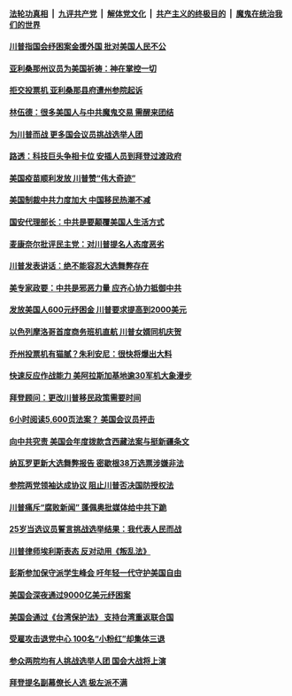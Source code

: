 

####  [法轮功真相](../../../../basic/blob/master/README.md?t=12232202) &nbsp;|&nbsp; [九评共产党](../../../../9ping.md/blob/master/README.md?t=12232202) &nbsp;|&nbsp; [解体党文化](../../../../jtdwh.md/blob/master/README.md?t=12232202)  &nbsp;|&nbsp; [共产主义的终极目的](../../../../gczydzjmd.md/blob/master/README.md?t=12232202) &nbsp;|&nbsp; [魔鬼在统治我们的世界](../../../../mgztzwmdsj.md/blob/master/README.md?t=12232202) 

#### [川普指国会纾困案金援外国 批对美国人民不公](../pages/prog203/a103016443.md?t=12232202) 

#### [亚利桑那州议员为美国祈祷：神在掌控一切](../pages/prog203/a103016424.md?t=12232202) 

#### [拒交投票机 亚利桑那县府遭州参院起诉](../pages/prog203/a103016418.md?t=12232202) 

#### [林伍德：很多美国人与中共魔鬼交易 需醒来团结](../pages/prog203/a103016414.md?t=12232202) 

#### [为川普而战 更多国会议员挑战选举人团](../pages/prog203/a103015695.md?t=12232202) 

#### [路透：科技巨头争相卡位 安插人员到拜登过渡政府](../pages/prog203/a103016355.md?t=12232202) 

#### [美国疫苗顺利发放 川普赞“伟大奇迹”](../pages/prog203/a103016335.md?t=12232202) 

#### [美国制裁中共力度加大 中国移民热潮不减](../pages/prog203/a103016299.md?t=12232202) 

#### [国安代理部长：中共是要颠覆美国人生活方式](../pages/prog203/a103016201.md?t=12232202) 

#### [麦康奈尔批评民主党：对川普提名人态度恶劣](../pages/prog203/a103016263.md?t=12232202) 

#### [川普发表讲话：绝不能容忍大选舞弊存在](../pages/prog203/a103016266.md?t=12232202) 

#### [美专家政要：中共是邪恶力量 应齐心协力抵御中共](../pages/prog203/a103016247.md?t=12232202) 

#### [发放美国人600元纾困金 川普要求提高到2000美元](../pages/prog203/a103016232.md?t=12232202) 

#### [以色列摩洛哥首度商务班机直航 川普女婿同机庆贺](../pages/prog203/a103016191.md?t=12232202) 

#### [乔州投票机有猫腻？朱利安尼：很快将爆出大料](../pages/prog203/a103016180.md?t=12232202) 

#### [快速反应作战能力 美阿拉斯加基地逾30军机大象漫步](../pages/prog203/a103016169.md?t=12232202) 

#### [拜登顾问：更改川普移民政策需要时间](../pages/prog203/a103016157.md?t=12232202) 

#### [6小时阅读5,600页法案？ 美国会议员抨击](../pages/prog203/a103015764.md?t=12232202) 

#### [向中共究责 美国会年度拨款含西藏法案与挺新疆条文](../pages/prog203/a103016123.md?t=12232202) 

#### [纳瓦罗更新大选舞弊报告 密歇根38万选票涉嫌非法](../pages/prog203/a103016060.md?t=12232202) 

#### [参院两党领袖达成协议 阻止川普否决国防授权法](../pages/prog203/a103016050.md?t=12232202) 

#### [川普痛斥“腐败新闻” 蓬佩奥批媒体给中共下跪](../pages/prog203/a103015985.md?t=12232202) 

#### [25岁当选议员誓言挑战选举结果：我代表人民而战](../pages/prog203/a103015988.md?t=12232202) 

#### [川普律师埃利斯表态 反对动用《叛乱法》](../pages/prog203/a103015962.md?t=12232202) 

#### [彭斯参加保守派学生峰会 吁年轻一代守护美国自由](../pages/prog203/a103016076.md?t=12232202) 

#### [美国会深夜通过9000亿美元纾困案](../pages/prog203/a103016054.md?t=12232202) 

#### [美国会通过《台湾保护法》 支持台湾重返联合国](../pages/prog203/a103015999.md?t=12232202) 

#### [受雇攻击退党中心 100名“小粉红”却集体三退](../pages/prog203/a103015969.md?t=12232202) 

#### [参众两院均有人挑战选举人团 国会大战将上演](../pages/prog203/a103015955.md?t=12232202) 

#### [拜登提名副幕僚长人选 极左派不满](../pages/prog203/a103015974.md?t=12232202) 

